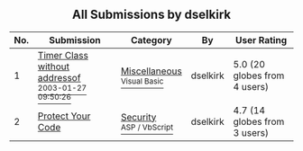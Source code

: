 ﻿<div align="center">

## All Submissions by dselkirk

</div>

No.  | Submission | Category | By   | User Rating
---- | ---------- | -------- | ---- | -----------
1 | [Timer Class without addressof<br /><sup>2003-01-27 09:50:26</sup>](https://github.com/Planet-Source-Code/dselkirk-timer-class-without-addressof__1-42418) | [Miscellaneous<br /><sup>Visual Basic</sup>](../ByCategory/miscellaneous__1-1.md) | dselkirk | 5.0 (20 globes from 4 users)
2 | [Protect Your Code<br />](https://github.com/Planet-Source-Code/dselkirk-protect-your-code__4-7298) | [Security<br /><sup>ASP / VbScript</sup>](../ByCategory/security__4-14.md) | dselkirk | 4.7 (14 globes from 3 users)
